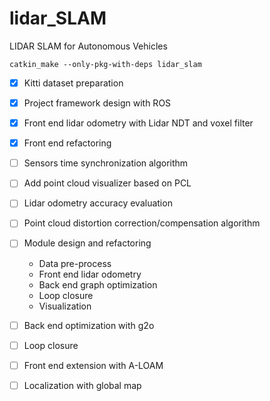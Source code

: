 # lidar_SLAM
LIDAR SLAM for Autonomous Vehicles

```
catkin_make --only-pkg-with-deps lidar_slam
```



- [x] Kitti dataset preparation
- [x] Project framework design with ROS
- [x] Front end lidar odometry with Lidar NDT and voxel filter
- [x] Front end refactoring
- [ ] Sensors time synchronization algorithm
- [ ] Add point cloud visualizer based on PCL
- [ ] Lidar odometry accuracy evaluation
- [ ] Point cloud distortion correction/compensation algorithm
- [ ] Module design and refactoring
  * Data pre-process
  * Front end lidar odometry
  * Back end graph optimization
  * Loop closure
  * Visualization
- [ ] Back end optimization with g2o
- [ ] Loop closure
- [ ] Front end extension with A-LOAM
- [ ] Localization with global map





